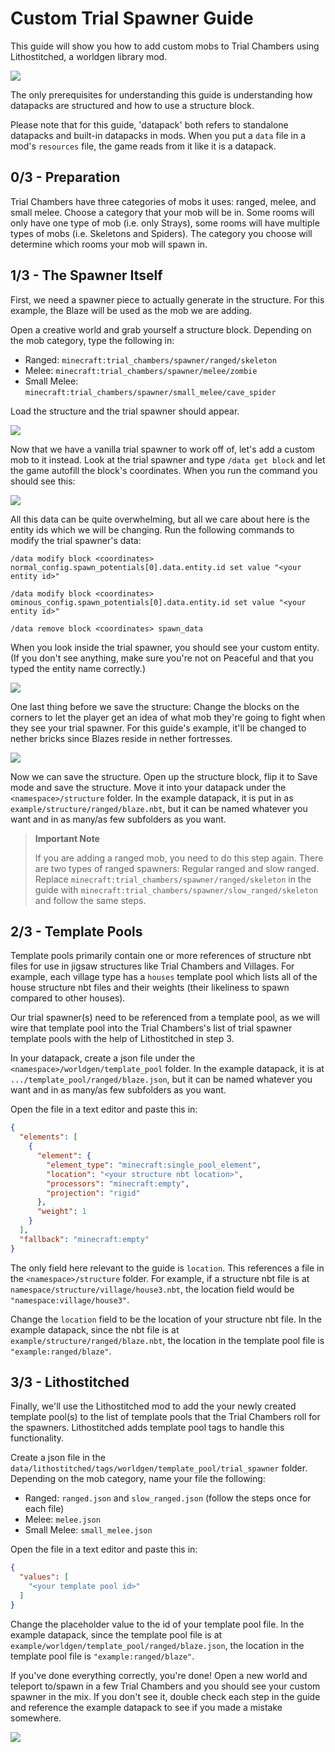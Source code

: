 # Custom Trial Spawner Guide

This guide will show you how to add custom mobs to Trial Chambers using Lithostitched, a worldgen library mod.

![](images/intro.png)

The only prerequisites for understanding this guide is understanding how datapacks are structured and how to use a structure block.

Please note that for this guide, 'datapack' both refers to standalone datapacks and built-in datapacks in mods. When you put a `data` file in a mod's `resources` file, the game reads from it like it is a datapack.

## 0/3 - Preparation

Trial Chambers have three categories of mobs it uses: ranged, melee, and small melee. Choose a category that your mob will be in. Some rooms will only have one type of mob (i.e. only Strays), some rooms will have multiple types of mobs (i.e. Skeletons and Spiders). The category you choose will determine which rooms your mob will spawn in.

## 1/3 - The Spawner Itself

First, we need a spawner piece to actually generate in the structure. For this example, the Blaze will be used as the mob we are adding.

Open a creative world and grab yourself a structure block. Depending on the mob category, type the following in:

- Ranged: `minecraft:trial_chambers/spawner/ranged/skeleton`
- Melee: `minecraft:trial_chambers/spawner/melee/zombie`
- Small Melee: `minecraft:trial_chambers/spawner/small_melee/cave_spider`

Load the structure and the trial spawner should appear.

![](images/first_place.png)

Now that we have a vanilla trial spawner to work off of, let's add a custom mob to it instead. Look at the trial spawner and type `/data get block` and let the game autofill the block's coordinates. When you run the command you should see this:

![](images/block_data.png)

All this data can be quite overwhelming, but all we care about here is the entity ids which we will be changing. Run the following commands to modify the trial spawner's data:

`/data modify block <coordinates> normal_config.spawn_potentials[0].data.entity.id set value "<your entity id>"`

`/data modify block <coordinates> ominous_config.spawn_potentials[0].data.entity.id set value "<your entity id>"`

`/data remove block <coordinates> spawn_data`

When you look inside the trial spawner, you should see your custom entity. (If you don't see anything, make sure you're not on Peaceful and that you typed the entity name correctly.)

![](images/after_modifying.png)

One last thing before we save the structure: Change the blocks on the corners to let the player get an idea of what mob they're going to fight when they see your trial spawner. For this guide's example, it'll be changed to nether bricks since Blazes reside in nether fortresses.

![](images/changed_blocks.png)

Now we can save the structure. Open up the structure block, flip it to Save mode and save the structure. Move it into your datapack under the `<namespace>/structure` folder. In the example datapack, it is put in as `example/structure/ranged/blaze.nbt`, but it can be named whatever you want and in as many/as few subfolders as you want.

> **Important Note**
> 
> If you are adding a ranged mob, you need to do this step again. There are two types of ranged spawners: Regular ranged and slow ranged. Replace `minecraft:trial_chambers/spawner/ranged/skeleton` in the guide with `minecraft:trial_chambers/spawner/slow_ranged/skeleton` and follow the same steps.

## 2/3 - Template Pools

Template pools primarily contain one or more references of structure nbt files for use in jigsaw structures like Trial Chambers and Villages. For example, each village type has a `houses` template pool which lists all of the house structure nbt files and their weights (their likeliness to spawn compared to other houses).

Our trial spawner(s) need to be referenced from a template pool, as we will wire that template pool into the Trial Chambers's list of trial spawner template pools with the help of Lithostitched in step 3.

In your datapack, create a json file under the `<namespace>/worldgen/template_pool` folder. In the example datapack, it is at `.../template_pool/ranged/blaze.json`, but it can be named whatever you want and in as many/as few subfolders as you want.

Open the file in a text editor and paste this in:

```json
{
  "elements": [
    {
      "element": {
        "element_type": "minecraft:single_pool_element",
        "location": "<your structure nbt location>",
        "processors": "minecraft:empty",
        "projection": "rigid"
      },
      "weight": 1
    }
  ],
  "fallback": "minecraft:empty"
}
```

The only field here relevant to the guide is `location`. This references a file in the `<namespace>/structure` folder. For example, if a structure nbt file is at `namespace/structure/village/house3.nbt`, the location field would be `"namespace:village/house3"`. 

Change the `location` field to be the location of your structure nbt file. In the example datapack, since the nbt file is at `example/structure/ranged/blaze.nbt`, the location in the template pool file is `"example:ranged/blaze"`.

## 3/3 - Lithostitched

Finally, we'll use the Lithostitched mod to add the your newly created template pool(s) to the list of template pools that the Trial Chambers roll for the spawners. Lithostitched adds template pool tags to handle this functionality.

Create a json file in the `data/lithostitched/tags/worldgen/template_pool/trial_spawner` folder. Depending on the mob category, name your file the following:

- Ranged: `ranged.json` and `slow_ranged.json` (follow the steps once for each file)
- Melee: `melee.json`
- Small Melee: `small_melee.json`

Open the file in a text editor and paste this in:

```json
{
  "values": [
    "<your template pool id>"
  ]
}
```

Change the placeholder value to the id of your template pool file. In the example datapack, since the template pool file is at `example/worldgen/template_pool/ranged/blaze.json`, the location in the template pool file is `"example:ranged/blaze"`.

If you've done everything correctly, you're done! Open a new world and teleport to/spawn in a few Trial Chambers and you should see your custom spawner in the mix. If you don't see it, double check each step in the guide and reference the example datapack to see if you made a mistake somewhere.

![](images/outro_like_and_subscribe.png)